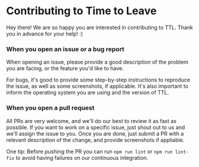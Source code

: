 # Contributing to Time to Leave

Hey there! We are so happy you are interested in contributing to TTL. 
Thank you in advance for your help! :)

### When you open an issue or a bug report
When opening an issue, please provide a good description of the problem you are facing, or the feature you'd like to have.

For bugs, it's good to provide some step-by-step instructions to reproduce the issue, as well as some screenshots, if applicable. It's also important to inform the operating system you are using and the version of TTL.

### When you open a pull request
All PRs are very welcome, and we'll do our best to review it as fast as possible. 
If you want to work on a specific issue, just shout out to us and we'll assign the issue to you. Once you are done, just submit a PR with a relevant description of the change, and provide screenshots if appliable.

One tip: Before pushing the PR you can run ```npm run lint``` or ```npm run lint-fix``` to avoid having failures on our continuous integration.
